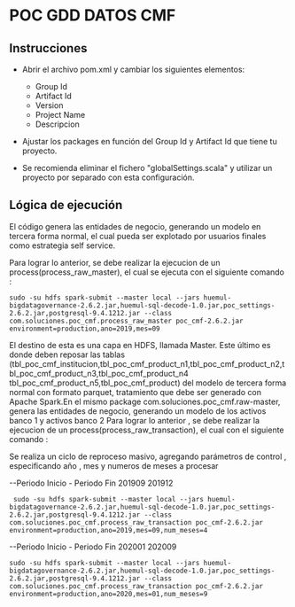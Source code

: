 # POC GDD  DATOS CMF 


## Instrucciones
* Abrir el archivo pom.xml y cambiar los siguientes elementos:
    - Group Id
    - Artifact Id
    - Version
    - Project Name
    - Descripcion
    
* Ajustar los packages en función del Group Id y Artifact Id que tiene tu proyecto.
* Se recomienda eliminar el fichero "globalSettings.scala" y utilizar un proyecto por separado con esta configuración.

## Lógica de ejecución 
 
El código genera las entidades de negocio, generando un modelo en tercera 
forma normal, el cual pueda ser explotado por usuarios finales como estrategia self service. 

Para lograr lo anterior, se debe realizar la ejecucion de un process(process_raw_master), el cual se ejecuta con el siguiente comando : 

    sudo -su hdfs spark-submit --master local --jars huemul-bigdatagovernance-2.6.2.jar,huemul-sql-decode-1.0.jar,poc_settings-2.6.2.jar,postgresql-9.4.1212.jar --class com.soluciones.poc_cmf.process_raw_master poc_cmf-2.6.2.jar environment=production,ano=2019,mes=09

El destino de esta es una capa en HDFS, llamada Master. Este último es donde deben reposar las tablas
(tbl_poc_cmf_institucion,tbl_poc_cmf_product_n1,tbl_poc_cmf_product_n2,tbl_poc_cmf_product_n3,tbl_poc_cmf_product_n4
tbl_poc_cmf_product_n5,tbl_poc_cmf_product) del modelo de tercera forma normal con formato parquet, tratamiento que debe ser generado con Apache 
Spark.En el mismo package com.soluciones.poc_cmf.raw-master, genera las entidades de negocio, generando un modelo de los activos banco 1 y activos banco 2
Para lograr lo anterior ,  se debe realizar la ejecucion de un process(process_raw_transaction), el cual  con el siguiente comando  : 

Se realiza un ciclo de reproceso masivo, agregando parámetros de control , especificando año , mes y numeros de meses a procesar

 --Periodo Inicio - Periodo Fin 
     201909           201912
     
     sudo -su hdfs spark-submit --master local --jars huemul-bigdatagovernance-2.6.2.jar,huemul-sql-decode-1.0.jar,poc_settings-2.6.2.jar,postgresql-9.4.1212.jar --class com.soluciones.poc_cmf.process_raw_transaction poc_cmf-2.6.2.jar environment=production,ano=2019,mes=09,num_meses=4
     
  --Periodo Inicio - Periodo Fin 
     202001           202009    

    sudo -su hdfs spark-submit --master local --jars huemul-bigdatagovernance-2.6.2.jar,huemul-sql-decode-1.0.jar,poc_settings-2.6.2.jar,postgresql-9.4.1212.jar --class com.soluciones.poc_cmf.process_raw_transaction poc_cmf-2.6.2.jar environment=production,ano=2020,mes=01,num_meses=9

